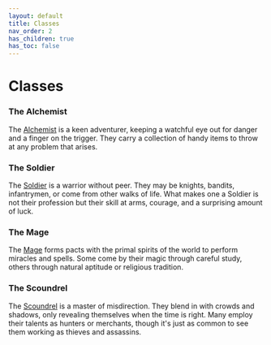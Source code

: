 ```yaml
---
layout: default
title: Classes
nav_order: 2
has_children: true
has_toc: false
---
```


# Classes

### <span style="color: {{ site.alchemist_color }}">The Alchemist</span>

The [Alchemist](alchemist/index.md) is a keen adventurer, keeping a watchful eye out for danger and a finger on the trigger. They carry a collection of handy items to throw at any problem that arises.

### <span style="color: {{ site.soldier_color }}">The Soldier</span>

The [Soldier](soldier/index.md) is a warrior without peer. They may be knights, bandits, infantrymen, or come from other walks of life. What makes one a Soldier is not their profession but their skill at arms, courage, and a surprising amount of luck.

### <span style="color: {{ site.mage_color }}">The Mage</span>

The [Mage](mage/index.md) forms pacts with the primal spirits of the world to perform miracles and spells. Some come by their magic through careful study, others through natural aptitude or religious tradition.

### <span style="color: {{ site.scoundrel_color }}">The Scoundrel</span>

The [Scoundrel](scoundrel/index.md) is a master of misdirection. They blend in with crowds and shadows, only revealing themselves when the time is right. Many employ their talents as hunters or merchants, though it's just as common to see them working as thieves and assassins.
